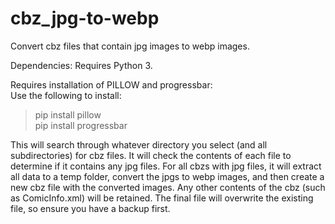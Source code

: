 # cbz_jpg-to-webp
Convert cbz files that contain jpg images to webp images.

Dependencies:
Requires Python 3.

Requires installation of PILLOW and progressbar:  
Use the following to install:  
>pip install pillow  
>pip install progressbar

This will search through whatever directory you select (and all subdirectories) for cbz files.  It will check the contents of each file to determine if it contains any jpg files.  For all cbzs with jpg files, it will extract all data to a temp folder, convert the jpgs to webp images, and then create a new cbz file with the converted images.  Any other contents of the cbz (such as ComicInfo.xml) will be retained.  The final file will overwrite the existing file, so ensure you have a backup first.
